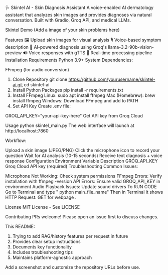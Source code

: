🩺 Skintel AI - Skin Diagnosis Assistant
A voice-enabled AI dermatology assistant that analyzes skin images and provides diagnoses via natural conversation. Built with Gradio, Groq API, and medical LLMs.

Skintel Demo (Add a image of your skin problems here)

Features
🖼️ Upload skin images for visual analysis
🎙️ Voice-based symptom description
🤖 AI-powered diagnosis using Groq's llama-3.2-90b-vision-preview
🔊 Voice responses with gTTS
🚀 Real-time processing pipeline
Installation
Requirements
Python 3.9+
System Dependencies:

FFmpeg (for audio conversion)
1. Clone Repository
git clone https://github.com/yourusername/skintel-ai.git
cd skintel-ai
2. Install Python Packages
pip install -r requirements.txt
3. Install FFmpeg
Linux:
sudo apt install ffmpeg
Mac (Homebrew):
brew install ffmpeg
Windows:
Download FFmpeg and add to PATH
4. Set API Key
Create .env file:

GROQ_API_KEY="your-api-key-here"
Get API key from Groq Cloud

Usage
python skintel_main.py
The web interface will launch at http://localhost:7860

Workflow:

Upload a skin image (JPEG/PNG)
Click the microphone icon to record your question
Wait for AI analysis (10-15 seconds)
Receive text diagnosis + voice response
Configuration
Environment Variable	Description
GROQ_API_KEY	Groq Cloud API key (required)
Troubleshooting
Common Issues:

Microphone Not Working: Check system permissions
FFmpeg Errors: Verify installation with ffmpeg -version
API Errors: Ensure valid GROQ_API_KEY in environment
Audio Playback Issues: Update sound drivers
To RUN CODE
Go to Terminal and type " python main_file_name" Then in Terminal it shows HTTP Request: GET for webpage .

License
MIT License - See LICENSE

Contributing
PRs welcome! Please open an issue first to discuss changes.


This README:
1. Trying to add RAG/history features per request in future
2. Provides clear setup instructions
3. Documents key functionality
4. Includes troubleshooting tips
5. Maintains platform-agnostic approach

Add a screenshot and customize the repository URLs before use.
